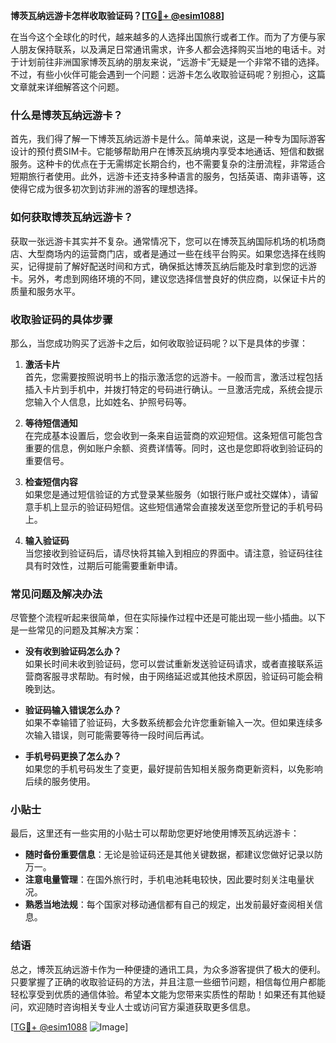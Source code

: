 **博茨瓦纳远游卡怎样收取验证码？[[TG💪+ @esim1088](https://t.me/s/esim1088)]**

在当今这个全球化的时代，越来越多的人选择出国旅行或者工作。而为了方便与家人朋友保持联系，以及满足日常通讯需求，许多人都会选择购买当地的电话卡。对于计划前往非洲国家博茨瓦纳的朋友来说，“远游卡”无疑是一个非常不错的选择。不过，有些小伙伴可能会遇到一个问题：远游卡怎么收取验证码呢？别担心，这篇文章就来详细解答这个问题。

### 什么是博茨瓦纳远游卡？

首先，我们得了解一下博茨瓦纳远游卡是什么。简单来说，这是一种专为国际游客设计的预付费SIM卡。它能够帮助用户在博茨瓦纳境内享受本地通话、短信和数据服务。这种卡的优点在于无需绑定长期合约，也不需要复杂的注册流程，非常适合短期旅行者使用。此外，远游卡还支持多种语言的服务，包括英语、南非语等，这使得它成为很多初次到访非洲的游客的理想选择。

### 如何获取博茨瓦纳远游卡？

获取一张远游卡其实并不复杂。通常情况下，您可以在博茨瓦纳国际机场的机场商店、大型商场内的运营商门店，或者是通过一些在线平台购买。如果您选择在线购买，记得提前了解好配送时间和方式，确保抵达博茨瓦纳后能及时拿到您的远游卡。另外，考虑到网络环境的不同，建议您选择信誉良好的供应商，以保证卡片的质量和服务水平。

### 收取验证码的具体步骤

那么，当您成功购买了远游卡之后，如何收取验证码呢？以下是具体的步骤：

1. **激活卡片**  
   首先，您需要按照说明书上的指示激活您的远游卡。一般而言，激活过程包括插入卡片到手机中，并拨打特定的号码进行确认。一旦激活完成，系统会提示您输入个人信息，比如姓名、护照号码等。

2. **等待短信通知**  
   在完成基本设置后，您会收到一条来自运营商的欢迎短信。这条短信可能包含重要的信息，例如账户余额、资费详情等。同时，这也是您即将收到验证码的重要信号。

3. **检查短信内容**  
   如果您是通过短信验证的方式登录某些服务（如银行账户或社交媒体），请留意手机上显示的验证码短信。这些短信通常会直接发送至您所登记的手机号码上。

4. **输入验证码**  
   当您接收到验证码后，请尽快将其输入到相应的界面中。请注意，验证码往往具有时效性，过期后可能需要重新申请。

### 常见问题及解决办法

尽管整个流程听起来很简单，但在实际操作过程中还是可能出现一些小插曲。以下是一些常见的问题及其解决方案：

- **没有收到验证码怎么办？**  
  如果长时间未收到验证码，您可以尝试重新发送验证码请求，或者直接联系运营商客服寻求帮助。有时候，由于网络延迟或其他技术原因，验证码可能会稍晚到达。

- **验证码输入错误怎么办？**  
  如果不幸输错了验证码，大多数系统都会允许您重新输入一次。但如果连续多次输入错误，则可能需要等待一段时间后再试。

- **手机号码更换了怎么办？**  
  如果您的手机号码发生了变更，最好提前告知相关服务商更新资料，以免影响后续的服务使用。

### 小贴士

最后，这里还有一些实用的小贴士可以帮助您更好地使用博茨瓦纳远游卡：

- **随时备份重要信息**：无论是验证码还是其他关键数据，都建议您做好记录以防万一。
- **注意电量管理**：在国外旅行时，手机电池耗电较快，因此要时刻关注电量状况。
- **熟悉当地法规**：每个国家对移动通信都有自己的规定，出发前最好查阅相关信息。

### 结语

总之，博茨瓦纳远游卡作为一种便捷的通讯工具，为众多游客提供了极大的便利。只要掌握了正确的收取验证码的方法，并且注意一些细节问题，相信每位用户都能轻松享受到优质的通信体验。希望本文能为您带来实质性的帮助！如果还有其他疑问，欢迎随时咨询相关专业人士或访问官方渠道获取更多信息。

[[TG💪+ @esim1088](https://t.me/s/esim1088) ![Image](https://i.postimg.cc/4NQfJmqS/Snipaste-2025-05-13-00-14-12.png)]